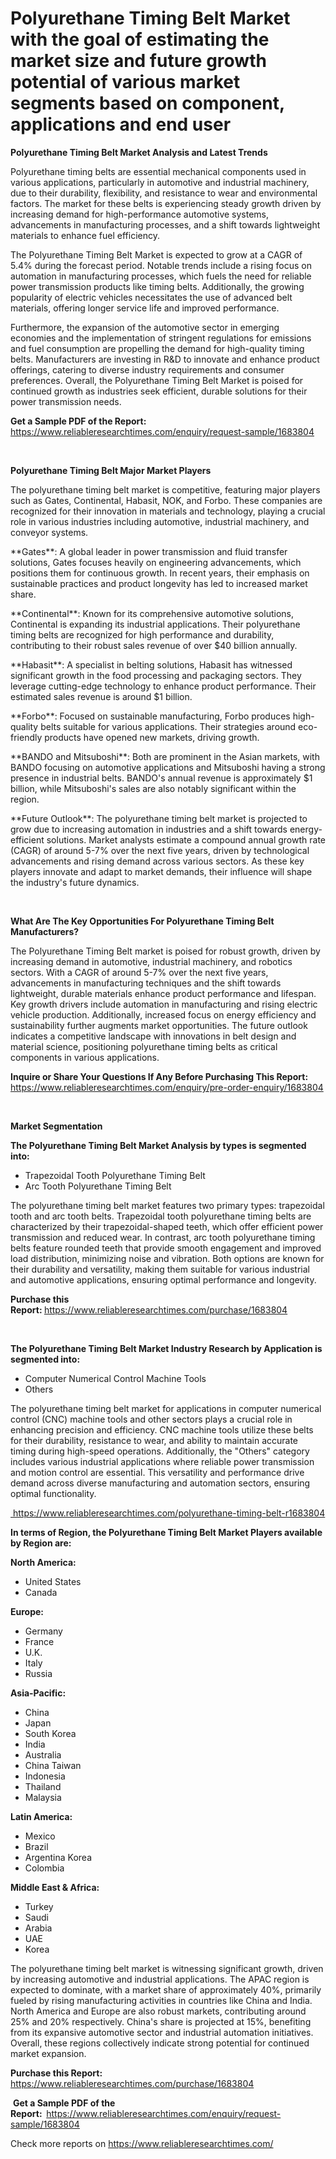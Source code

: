<p><h1>Polyurethane Timing Belt Market with the goal of estimating the market size and future growth potential of various market segments based on component, applications and end user</h1></p><p><strong>Polyurethane Timing Belt Market Analysis and Latest Trends</strong></p>
<p><p>Polyurethane timing belts are essential mechanical components used in various applications, particularly in automotive and industrial machinery, due to their durability, flexibility, and resistance to wear and environmental factors. The market for these belts is experiencing steady growth driven by increasing demand for high-performance automotive systems, advancements in manufacturing processes, and a shift towards lightweight materials to enhance fuel efficiency.</p><p>The Polyurethane Timing Belt Market is expected to grow at a CAGR of 5.4% during the forecast period. Notable trends include a rising focus on automation in manufacturing processes, which fuels the need for reliable power transmission products like timing belts. Additionally, the growing popularity of electric vehicles necessitates the use of advanced belt materials, offering longer service life and improved performance.</p><p>Furthermore, the expansion of the automotive sector in emerging economies and the implementation of stringent regulations for emissions and fuel consumption are propelling the demand for high-quality timing belts. Manufacturers are investing in R&D to innovate and enhance product offerings, catering to diverse industry requirements and consumer preferences. Overall, the Polyurethane Timing Belt Market is poised for continued growth as industries seek efficient, durable solutions for their power transmission needs.</p></p>
<p><strong>Get a Sample PDF of the Report:&nbsp;</strong> <a href="https://www.reliableresearchtimes.com/enquiry/request-sample/1683804?utm_campaign=2997&utm_medium=2&utm_source=Github&utm_content=ia&utm_term=01042025&utm_id=polyurethane-timing-belt">https://www.reliableresearchtimes.com/enquiry/request-sample/1683804</a></p>
<p>&nbsp;</p>
<p><strong>Polyurethane Timing Belt Major Market Players</strong></p>
<p><p>The polyurethane timing belt market is competitive, featuring major players such as Gates, Continental, Habasit, NOK, and Forbo. These companies are recognized for their innovation in materials and technology, playing a crucial role in various industries including automotive, industrial machinery, and conveyor systems.</p><p>**Gates**: A global leader in power transmission and fluid transfer solutions, Gates focuses heavily on engineering advancements, which positions them for continuous growth. In recent years, their emphasis on sustainable practices and product longevity has led to increased market share. </p><p>**Continental**: Known for its comprehensive automotive solutions, Continental is expanding its industrial applications. Their polyurethane timing belts are recognized for high performance and durability, contributing to their robust sales revenue of over $40 billion annually.</p><p>**Habasit**: A specialist in belting solutions, Habasit has witnessed significant growth in the food processing and packaging sectors. They leverage cutting-edge technology to enhance product performance. Their estimated sales revenue is around $1 billion. </p><p>**Forbo**: Focused on sustainable manufacturing, Forbo produces high-quality belts suitable for various applications. Their strategies around eco-friendly products have opened new markets, driving growth.</p><p>**BANDO and Mitsuboshi**: Both are prominent in the Asian markets, with BANDO focusing on automotive applications and Mitsuboshi having a strong presence in industrial belts. BANDO's annual revenue is approximately $1 billion, while Mitsuboshi's sales are also notably significant within the region.</p><p>**Future Outlook**: The polyurethane timing belt market is projected to grow due to increasing automation in industries and a shift towards energy-efficient solutions. Market analysts estimate a compound annual growth rate (CAGR) of around 5-7% over the next five years, driven by technological advancements and rising demand across various sectors. As these key players innovate and adapt to market demands, their influence will shape the industry's future dynamics.</p></p>
<p>&nbsp;</p>
<p><strong>What Are The Key Opportunities For Polyurethane Timing Belt Manufacturers?</strong></p>
<p><p>The Polyurethane Timing Belt market is poised for robust growth, driven by increasing demand in automotive, industrial machinery, and robotics sectors. With a CAGR of around 5-7% over the next five years, advancements in manufacturing techniques and the shift towards lightweight, durable materials enhance product performance and lifespan. Key growth drivers include automation in manufacturing and rising electric vehicle production. Additionally, increased focus on energy efficiency and sustainability further augments market opportunities. The future outlook indicates a competitive landscape with innovations in belt design and material science, positioning polyurethane timing belts as critical components in various applications.</p></p>
<p><strong>Inquire or Share Your Questions If Any Before Purchasing This Report:</strong> <a href="https://www.reliableresearchtimes.com/enquiry/pre-order-enquiry/1683804?utm_campaign=2997&utm_medium=2&utm_source=Github&utm_content=ia&utm_term=01042025&utm_id=polyurethane-timing-belt">https://www.reliableresearchtimes.com/enquiry/pre-order-enquiry/1683804</a></p>
<p>&nbsp;</p>
<p><strong>Market Segmentation</strong></p>
<p><strong>The Polyurethane Timing Belt Market Analysis by types is segmented into:</strong></p>
<p><ul><li>Trapezoidal Tooth Polyurethane Timing Belt</li><li>Arc Tooth Polyurethane Timing Belt</li></ul></p>
<p><p>The polyurethane timing belt market features two primary types: trapezoidal tooth and arc tooth belts. Trapezoidal tooth polyurethane timing belts are characterized by their trapezoidal-shaped teeth, which offer efficient power transmission and reduced wear. In contrast, arc tooth polyurethane timing belts feature rounded teeth that provide smooth engagement and improved load distribution, minimizing noise and vibration. Both options are known for their durability and versatility, making them suitable for various industrial and automotive applications, ensuring optimal performance and longevity.</p></p>
<p><strong>Purchase this Report:&nbsp;</strong><a href="https://www.reliableresearchtimes.com/purchase/1683804?utm_campaign=2997&utm_medium=2&utm_source=Github&utm_content=ia&utm_term=01042025&utm_id=polyurethane-timing-belt">https://www.reliableresearchtimes.com/purchase/1683804</a></p>
<p>&nbsp;</p>
<p><strong>The Polyurethane Timing Belt Market Industry Research by Application is segmented into:</strong></p>
<p><ul><li>Computer Numerical Control Machine Tools</li><li>Others</li></ul></p>
<p><p>The polyurethane timing belt market for applications in computer numerical control (CNC) machine tools and other sectors plays a crucial role in enhancing precision and efficiency. CNC machine tools utilize these belts for their durability, resistance to wear, and ability to maintain accurate timing during high-speed operations. Additionally, the "Others" category includes various industrial applications where reliable power transmission and motion control are essential. This versatility and performance drive demand across diverse manufacturing and automation sectors, ensuring optimal functionality.</p></p>
<p><a href="https://www.reliableresearchtimes.com/polyurethane-timing-belt-r1683804?utm_campaign=2997&utm_medium=2&utm_source=Github&utm_content=ia&utm_term=01042025&utm_id=polyurethane-timing-belt">&nbsp;https://www.reliableresearchtimes.com/polyurethane-timing-belt-r1683804</a></p>
<p><strong>In terms of Region, the Polyurethane Timing Belt Market Players available by Region are:</strong></p>
<p>
    <p> <strong> North America: </strong>
        <ul>
            <li>United States</li>
            <li>Canada</li>
        </ul>
        </p> 
    <p> <strong> Europe: </strong>
        <ul>
            <li>Germany</li>
            <li>France</li>
            <li>U.K.</li>
            <li>Italy</li>
            <li>Russia</li>
        </ul>
        </p> 
    <p> <strong> Asia-Pacific: </strong>
        <ul>
            <li>China</li>
            <li>Japan</li>
            <li>South Korea</li>
            <li>India</li>
            <li>Australia</li>
            <li>China Taiwan</li>
            <li>Indonesia</li>
            <li>Thailand</li>
            <li>Malaysia</li>
        </ul>
        </p> 
    <p> <strong> Latin America: </strong>
        <ul>
            <li>Mexico</li>
            <li>Brazil</li>
            <li>Argentina Korea</li>
            <li>Colombia</li>
        </ul>
        </p> 
    <p> <strong> Middle East & Africa: </strong>
        <ul>
            <li>Turkey</li>
            <li>Saudi</li>
            <li>Arabia</li>
            <li>UAE</li>
            <li>Korea</li>
        </ul>
    </p>
    </p>
<p><p>The polyurethane timing belt market is witnessing significant growth, driven by increasing automotive and industrial applications. The APAC region is expected to dominate, with a market share of approximately 40%, primarily fueled by rising manufacturing activities in countries like China and India. North America and Europe are also robust markets, contributing around 25% and 20% respectively. China's share is projected at 15%, benefiting from its expansive automotive sector and industrial automation initiatives. Overall, these regions collectively indicate strong potential for continued market expansion.</p></p>
<p><strong>Purchase this Report: </strong><a href="https://www.reliableresearchtimes.com/purchase/1683804?utm_campaign=2997&utm_medium=2&utm_source=Github&utm_content=ia&utm_term=01042025&utm_id=polyurethane-timing-belt">https://www.reliableresearchtimes.com/purchase/1683804</a></p>
<p>&nbsp;<strong>Get a Sample PDF of the Report:&nbsp;&nbsp;</strong><a href="https://www.reliableresearchtimes.com/enquiry/request-sample/1683804?utm_campaign=2997&utm_medium=2&utm_source=Github&utm_content=ia&utm_term=01042025&utm_id=polyurethane-timing-belt">https://www.reliableresearchtimes.com/enquiry/request-sample/1683804</a></p>
<p><strong></strong></p>
<p>Check more reports on <a href="https://www.reliableresearchtimes.com/?utm_campaign=2997&utm_medium=2&utm_source=Github&utm_content=ia&utm_term=01042025&utm_id=polyurethane-timing-belt">https://www.reliableresearchtimes.com/</a></p>